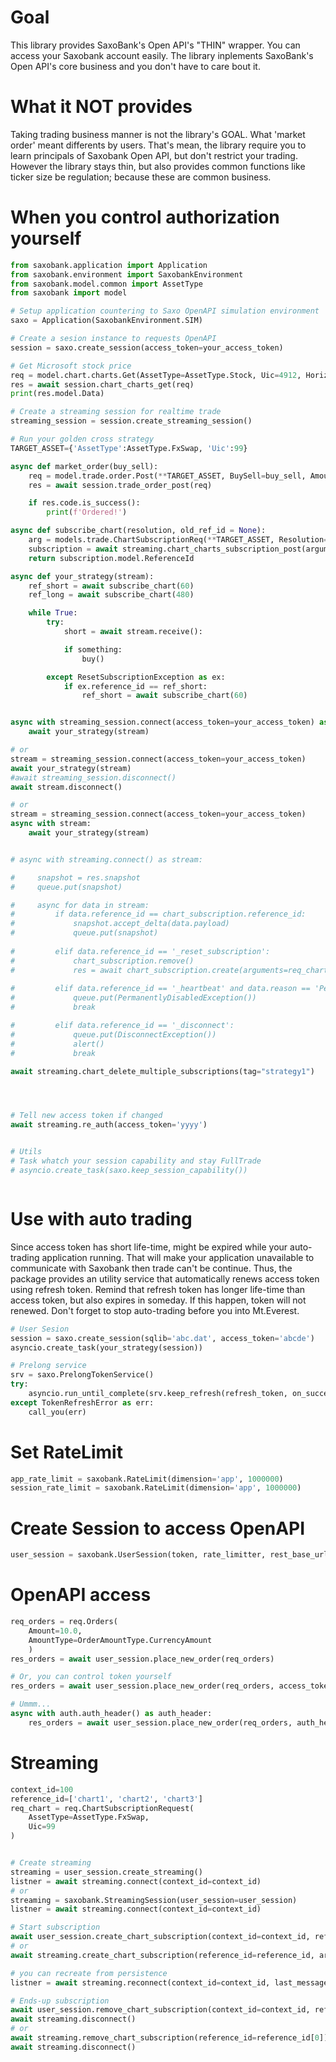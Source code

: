 # Goal
This library provides SaxoBank's Open API's "THIN" wrapper.
You can access your Saxobank account easily.
The library inplements SaxoBank's Open API's core business and you don't have to care bout it.

# What it NOT provides
Taking trading business manner is not the library's GOAL.
What 'market order' meant differents by users.
That's mean, the library require you to learn principals of Saxobank Open API,
but don't restrict your trading.
However the library stays thin, but also provides common functions like ticker size be regulation;
because these are common business.


# When you control authorization yourself
```python
from saxobank.application import Application
from saxobank.environment import SaxobankEnvironment
from saxobank.model.common import AssetType
from saxobank import model

# Setup application countering to Saxo OpenAPI simulation environment
saxo = Application(SaxobankEnvironment.SIM)

# Create a sesion instance to requests OpenAPI
session = saxo.create_session(access_token=your_access_token)

# Get Microsoft stock price
req = model.chart.charts.Get(AssetType=AssetType.Stock, Uic=4912, Horizon=480)
res = await session.chart_charts_get(req)
print(res.model.Data)

# Create a streaming session for realtime trade
streaming_session = session.create_streaming_session()

# Run your golden cross strategy
TARGET_ASSET={'AssetType':AssetType.FxSwap, 'Uic':99}

async def market_order(buy_sell):
    req = model.trade.order.Post(**TARGET_ASSET, BuySell=buy_sell, Amount=1)
    res = await session.trade_order_post(req)

    if res.code.is_success():
        print(f'Ordered!')

async def subscribe_chart(resolution, old_ref_id = None):
    arg = models.trade.ChartSubscriptionReq(**TARGET_ASSET, Resolution=resolution)
    subscription = await streaming.chart_charts_subscription_post(arguments=arg, replace_reference_id=old_ref_id)
    return subscription.model.ReferenceId

async def your_strategy(stream):
    ref_short = await subscribe_chart(60)
    ref_long = await subscribe_chart(480)

    while True:
        try:
            short = await stream.receive():

            if something:
                buy()

        except ResetSubscriptionException as ex:
            if ex.reference_id == ref_short:
                ref_short = await subscribe_chart(60)


async with streaming_session.connect(access_token=your_access_token) as stream:
    await your_strategy(stream)

# or
stream = streaming_session.connect(access_token=your_access_token)
await your_strategy(stream)
#await streaming_session.disconnect()
await stream.disconnect()

# or
stream = streaming_session.connect(access_token=your_access_token)
async with stream:
    await your_strategy(stream)


# async with streaming.connect() as stream:

#     snapshot = res.snapshot
#     queue.put(snapshot)

#     async for data in stream:
#         if data.reference_id == chart_subscription.reference_id:
#             snapshot.accept_delta(data.payload)
#             queue.put(snapshot)
        
#         elif data.reference_id == '_reset_subscription':
#             chart_subscription.remove()
#             res = await chart_subscription.create(arguments=req_chart, format=models.Format.Json, refresh_rate=1, tag="strategy1")
        
#         elif data.reference_id == '_heartbeat' and data.reason == 'PermanentlyDisabled':
#             queue.put(PermanentlyDisabledException())
#             break

#         elif data.reference_id == '_disconnect':
#             queue.put(DisconnectException())
#             alert()
#             break

await streaming.chart_delete_multiple_subscriptions(tag="strategy1")




# Tell new access token if changed
await streaming.re_auth(access_token='yyyy')


# Utils
# Task whatch your session capability and stay FullTrade 
# asyncio.create_task(saxo.keep_session_capability())



```
# Use with auto trading
Since access token has short life-time, might be expired while your auto-trading application running.
That will make your application unavailable to communicate with Saxobank then trade can't be continue.
Thus, the package provides an utility service that automatically renews access token using refresh token.
Remind that refresh token has longer life-time than access token, but also expires in someday.
If this happen, token will not renewed. Don't forget to stop auto-trading before you into Mt.Everest.

```python
# User Sesion
session = saxo.create_session(sqlib='abc.dat', access_token='abcde')
asyncio.create_task(your_strategy(session))

# Prelong service
srv = saxo.PrelongTokenService()
try:
    asyncio.run_until_complete(srv.keep_refresh(refresh_token, on_success=[session.set_token]))
except TokenRefreshError as err:
    call_you(err)

```

# Set RateLimit
```python
app_rate_limit = saxobank.RateLimit(dimension='app', 1000000)
session_rate_limit = saxobank.RateLimit(dimension='app', 1000000)
```

# Create Session to access OpenAPI
```python
user_session = saxobank.UserSession(token, rate_limitter, rest_base_url='https://abc', ws_base_url='ws://abc')
```

# OpenAPI access
```python
req_orders = req.Orders(
    Amount=10.0,
    AmountType=OrderAmountType.CurrencyAmount
    )
res_orders = await user_session.place_new_order(req_orders)

# Or, you can control token yourself
res_orders = await user_session.place_new_order(req_orders, access_token=access_token)

# Ummm...
async with auth.auth_header() as auth_header:
    res_orders = await user_session.place_new_order(req_orders, auth_header)


```

# Streaming
```python
context_id=100
reference_id=['chart1', 'chart2', 'chart3']
req_chart = req.ChartSubscriptionRequest(
    AssetType=AssetType.FxSwap,
    Uic=99
)


# Create streaming
streaming = user_session.create_streaming()
listner = await streaming.connect(context_id=context_id)
# or
streaming = saxobank.StreamingSession(user_session=user_session)
listner = await streaming.connect(context_id=context_id)

# Start subscription
await user_session.create_chart_subscription(context_id=context_id, reference_id=reference_id, arguments=req_chart)
# or
await streaming.create_chart_subscription(reference_id=reference_id, arguments=req_chart)

# you can recreate from persistence
listner = await streaming.reconnect(context_id=context_id, last_message_id=10)

# Ends-up subscription
await user_session.remove_chart_subscription(context_id=context_id, reference_id=reference_id[0])
await streaming.disconnect()
# or
await streaming.remove_chart_subscription(reference_id=reference_id[0])
await streaming.disconnect()
```